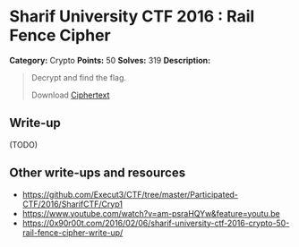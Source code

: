 # Sharif University CTF 2016 : Rail Fence Cipher

**Category:** Crypto
**Points:** 50
**Solves:** 319
**Description:**

> Decrypt and find the flag.
> 
> Download [Ciphertext](./Ciphertext)


## Write-up

(TODO)

## Other write-ups and resources

* <https://github.com/Execut3/CTF/tree/master/Participated-CTF/2016/SharifCTF/Cryp1>
* <https://www.youtube.com/watch?v=am-psraHQYw&feature=youtu.be>
* <https://0x90r00t.com/2016/02/06/sharif-university-ctf-2016-crypto-50-rail-fence-cipher-write-up/>
